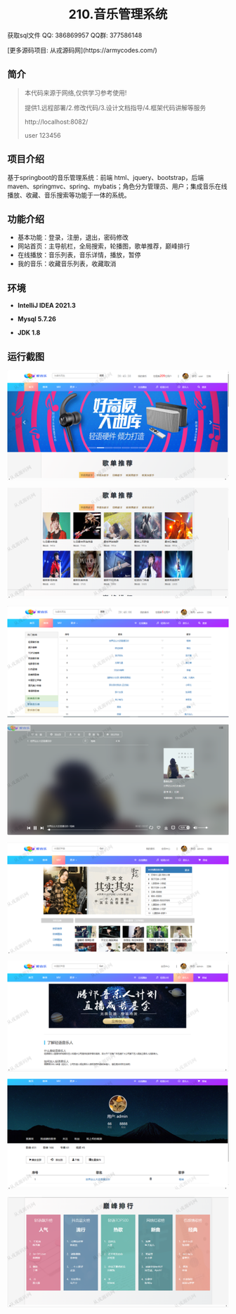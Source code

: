<p><h1 align="center">210.音乐管理系统</h1></p>

<p> 获取sql文件 QQ: 386869957 QQ群: 377586148 </p>
<p> [更多源码项目: 从戎源码网](https://armycodes.com/) </p>

## 简介

> 本代码来源于网络,仅供学习参考使用!
>
> 提供1.远程部署/2.修改代码/3.设计文档指导/4.框架代码讲解等服务
>
> http://localhost:8082/
> 
> user 123456
>

## 项目介绍
基于springboot的音乐管理系统：前端 html、jquery、bootstrap，后端 maven、springmvc、spring、mybatis；角色分为管理员、用户；集成音乐在线播放、收藏、音乐搜索等功能于一体的系统。

## 功能介绍

- 基本功能：登录，注册，退出，密码修改
- 网站首页：主导航栏，全局搜索，轮播图，歌单推荐，巅峰排行
- 在线播放：音乐列表，音乐详情，播放，暂停
- 我的音乐：收藏音乐列表，收藏取消

## 环境

- <b>IntelliJ IDEA 2021.3</b>

- <b>Mysql 5.7.26</b>

- <b>JDK 1.8</b>

## 运行截图

![](screenshot/1.png)

![](screenshot/2.png)

![](screenshot/3.png)

![](screenshot/4.png)

![](screenshot/5.png)

![](screenshot/6.png)

![](screenshot/7.png)

![](screenshot/8.png)